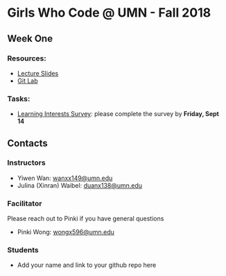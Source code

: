 # Girls Who Code @ UMN - Fall 2018

## Week One
### Resources:
- [Lecture Slides](https://docs.google.com/presentation/d/1WsV30CtiUnIwdvt3FyS_U0OYqYRUch91-o5LEZ4GOsQ/edit?usp=sharing)
- [Git Lab](https://github.com/xinranduan/GWC_UMN_FALL_2018/blob/master/git_lab.md)
### Tasks:
- [Learning Interests Survey](https://goo.gl/forms/APtFh8dc4QklB0ky1): please complete the survey by **Friday, Sept 14**

## Contacts
### Instructors
- Yiwen Wan: wanxx149@umn.edu
- Julina (Xinran) Waibel: duanx138@umn.edu
### Facilitator

Please reach out to Pinki if you have general questions

- Pinki Wong: wongx596@umn.edu
### Students
- Add your name and link to your github repo here
